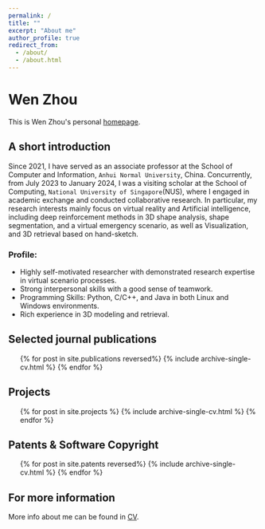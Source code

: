 ```yaml
---
permalink: /
title: ""
excerpt: "About me"
author_profile: true
redirect_from: 
  - /about/
  - /about.html
---
```


# Wen Zhou
This is Wen Zhou's personal [homepage](https://zhouwen327.github.io/).

## A short introduction
Since 2021, I have served as an associate professor at the School of Computer and Information, `Anhui Normal University`, China. Concurrently, from July 2023 to January 2024, I was a visiting scholar at the School of Computing, `National University of Singapore`(NUS), where I engaged in academic exchange and conducted collaborative research.
In particular, my research interests mainly focus on virtual reality and Artificial intelligence, including deep reinforcement methods in 3D shape analysis, shape segmentation, and a virtual emergency scenario, as well as Visualization, and 3D retrieval based on hand-sketch.

### Profile:
* Highly self-motivated researcher with demonstrated research expertise in virtual scenario processes. 
* Strong interpersonal skills with a good sense of teamwork.
* Programming Skills: Python, C/C++, and Java in both Linux and Windows environments.
* Rich experience in 3D modeling and retrieval.


## Selected journal publications

  <ol>{% for post in site.publications reversed%}
         {% include archive-single-cv.html %}
      {% endfor %}
  </ol>

## Projects
  <ol>{% for post in site.projects %}
         {% include archive-single-cv.html %}
      {% endfor %}
  </ol>

## Patents & Software Copyright
  <ol>{% for post in site.patents reversed%}
         {% include archive-single-cv.html %}
      {% endfor %}
  </ol>

## For more information
More info about me can be found in [CV](https://zhouwen327.github.io/cv/).

